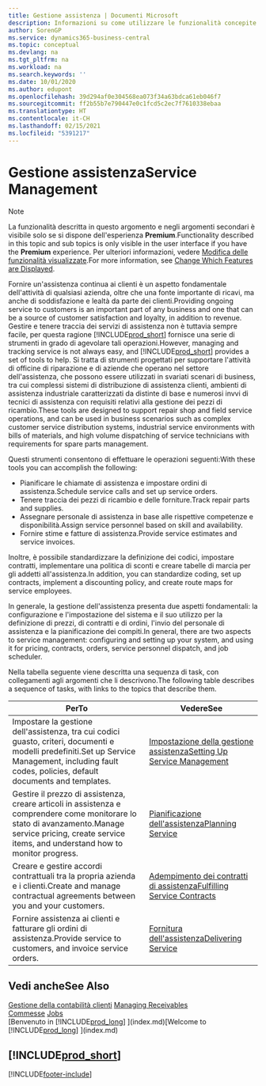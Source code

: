 ```yaml
---
title: Gestione assistenza | Documenti Microsoft
description: Informazioni su come utilizzare le funzionalità concepite per supportare l'attività di officine di riparazione e le operazioni di assistenza su campo.
author: SorenGP
ms.service: dynamics365-business-central
ms.topic: conceptual
ms.devlang: na
ms.tgt_pltfrm: na
ms.workload: na
ms.search.keywords: ''
ms.date: 10/01/2020
ms.author: edupont
ms.openlocfilehash: 39d294af0e304568ea073f34a63bdca61eb046f7
ms.sourcegitcommit: ff2b55b7e790447e0c1fcd5c2ec7f7610338ebaa
ms.translationtype: HT
ms.contentlocale: it-CH
ms.lasthandoff: 02/15/2021
ms.locfileid: "5391217"
---
```

# <a name="service-management"></a><span data-ttu-id="41f90-103">Gestione assistenza</span><span class="sxs-lookup"><span data-stu-id="41f90-103">Service Management</span></span>
> [!NOTE]
> <span data-ttu-id="41f90-104">La funzionalità descritta in questo argomento e negli argomenti secondari è visibile solo se si dispone dell'esperienza **Premium**.</span><span class="sxs-lookup"><span data-stu-id="41f90-104">Functionality described in this topic and sub topics is only visible in the user interface if you have the **Premium** experience.</span></span> <span data-ttu-id="41f90-105">Per ulteriori informazioni, vedere [Modifica delle funzionalità visualizzate](ui-experiences.md).</span><span class="sxs-lookup"><span data-stu-id="41f90-105">For more information, see [Change Which Features are Displayed](ui-experiences.md).</span></span>

<span data-ttu-id="41f90-106">Fornire un'assistenza continua ai clienti è un aspetto fondamentale dell'attività di qualsiasi azienda, oltre che una fonte importante di ricavi, ma anche di soddisfazione e lealtà da parte dei clienti.</span><span class="sxs-lookup"><span data-stu-id="41f90-106">Providing ongoing service to customers is an important part of any business and one that can be a source of customer satisfaction and loyalty, in addition to revenue.</span></span> <span data-ttu-id="41f90-107">Gestire e tenere traccia dei servizi di assistenza non è tuttavia sempre facile, per questa ragione [!INCLUDE[prod_short](includes/prod_short.md)] fornisce una serie di strumenti in grado di agevolare tali operazioni.</span><span class="sxs-lookup"><span data-stu-id="41f90-107">However, managing and tracking service is not always easy, and [!INCLUDE[prod_short](includes/prod_short.md)] provides a set of tools to help.</span></span> <span data-ttu-id="41f90-108">Si tratta di strumenti progettati per supportare l'attività di officine di riparazione e di aziende che operano nel settore dell'assistenza, che possono essere utilizzati in svariati scenari di business, tra cui complessi sistemi di distribuzione di assistenza clienti, ambienti di assistenza industriale caratterizzati da distinte di base e numerosi invvi di tecnici di assistenza con requisiti relativi alla gestione dei pezzi di ricambio.</span><span class="sxs-lookup"><span data-stu-id="41f90-108">These tools are designed to support repair shop and field service operations, and can be used in business scenarios such as complex customer service distribution systems, industrial service environments with bills of materials, and high volume dispatching of service technicians with requirements for spare parts management.</span></span>  

 <span data-ttu-id="41f90-109">Questi strumenti consentono di effettuare le operazioni seguenti:</span><span class="sxs-lookup"><span data-stu-id="41f90-109">With these tools you can accomplish the following:</span></span>  

* <span data-ttu-id="41f90-110">Pianificare le chiamate di assistenza e impostare ordini di assistenza.</span><span class="sxs-lookup"><span data-stu-id="41f90-110">Schedule service calls and set up service orders.</span></span>  
* <span data-ttu-id="41f90-111">Tenere traccia dei pezzi di ricambio e delle forniture.</span><span class="sxs-lookup"><span data-stu-id="41f90-111">Track repair parts and supplies.</span></span>  
* <span data-ttu-id="41f90-112">Assegnare personale di assistenza in base alle rispettive competenze e disponibilità.</span><span class="sxs-lookup"><span data-stu-id="41f90-112">Assign service personnel based on skill and availability.</span></span>  
* <span data-ttu-id="41f90-113">Fornire stime e fatture di assistenza.</span><span class="sxs-lookup"><span data-stu-id="41f90-113">Provide service estimates and service invoices.</span></span>  

<span data-ttu-id="41f90-114">Inoltre, è possibile standardizzare la definizione dei codici, impostare contratti, implementare una politica di sconti e creare tabelle di marcia per gli addetti all'assistenza.</span><span class="sxs-lookup"><span data-stu-id="41f90-114">In addition, you can standardize coding, set up contracts, implement a discounting policy, and create route maps for service employees.</span></span>  

<span data-ttu-id="41f90-115">In generale, la gestione dell'assistenza presenta due aspetti fondamentali: la configurazione e l'impostazione del sistema e il suo utilizzo per la definizione di prezzi, di contratti e di ordini, l'invio del personale di assistenza e la pianificazione dei compiti.</span><span class="sxs-lookup"><span data-stu-id="41f90-115">In general, there are two aspects to service management: configuring and setting up your system, and using it for pricing, contracts, orders, service personnel dispatch, and job scheduler.</span></span>  

<span data-ttu-id="41f90-116">Nella tabella seguente viene descritta una sequenza di task, con collegamenti agli argomenti che li descrivono.</span><span class="sxs-lookup"><span data-stu-id="41f90-116">The following table describes a sequence of tasks, with links to the topics that describe them.</span></span>   

|<span data-ttu-id="41f90-117">**Per**</span><span class="sxs-lookup"><span data-stu-id="41f90-117">**To**</span></span>|<span data-ttu-id="41f90-118">**Vedere**</span><span class="sxs-lookup"><span data-stu-id="41f90-118">**See**</span></span>|  
|------------|-------------|  
|<span data-ttu-id="41f90-119">Impostare la gestione dell'assistenza, tra cui codici guasto, criteri, documenti e modelli predefiniti.</span><span class="sxs-lookup"><span data-stu-id="41f90-119">Set up Service Management, including fault codes, policies, default documents and templates.</span></span>|[<span data-ttu-id="41f90-120">Impostazione della gestione assistenza</span><span class="sxs-lookup"><span data-stu-id="41f90-120">Setting Up Service Management</span></span>](service-setup-service.md)|  
|<span data-ttu-id="41f90-121">Gestire il prezzo di assistenza, creare articoli in assistenza e comprendere come monitorare lo stato di avanzamento.</span><span class="sxs-lookup"><span data-stu-id="41f90-121">Manage service pricing, create service items, and understand how to monitor progress.</span></span>|[<span data-ttu-id="41f90-122">Pianificazione dell'assistenza</span><span class="sxs-lookup"><span data-stu-id="41f90-122">Planning Service</span></span>](service-plan-service.md)|  
|<span data-ttu-id="41f90-123">Creare e gestire accordi contrattuali tra la propria azienda e i clienti.</span><span class="sxs-lookup"><span data-stu-id="41f90-123">Create and manage contractual agreements between you and your customers.</span></span>|[<span data-ttu-id="41f90-124">Adempimento dei contratti di assistenza</span><span class="sxs-lookup"><span data-stu-id="41f90-124">Fulfilling Service Contracts</span></span>](service-fulfill-service-contracts.md)|  
|<span data-ttu-id="41f90-125">Fornire assistenza ai clienti e fatturare gli ordini di assistenza.</span><span class="sxs-lookup"><span data-stu-id="41f90-125">Provide service to customers, and invoice service orders.</span></span>|[<span data-ttu-id="41f90-126">Fornitura dell'assistenza</span><span class="sxs-lookup"><span data-stu-id="41f90-126">Delivering Service</span></span>](service-deliver-service.md)|  

## <a name="see-also"></a><span data-ttu-id="41f90-127">Vedi anche</span><span class="sxs-lookup"><span data-stu-id="41f90-127">See Also</span></span>  
<span data-ttu-id="41f90-128">[Gestione della contabilità clienti](receivables-manage-receivables.md) </span><span class="sxs-lookup"><span data-stu-id="41f90-128">[Managing Receivables](receivables-manage-receivables.md) </span></span>  
<span data-ttu-id="41f90-129">[Commesse](projects-how-create-jobs.md) </span><span class="sxs-lookup"><span data-stu-id="41f90-129">[Jobs](projects-how-create-jobs.md) </span></span>  
<span data-ttu-id="41f90-130">[Benvenuto in [!INCLUDE[prod_long](includes/prod_long.md)] ](index.md)</span><span class="sxs-lookup"><span data-stu-id="41f90-130">[Welcome to [!INCLUDE[prod_long](includes/prod_long.md)] ](index.md)</span></span>

## [!INCLUDE[prod_short](includes/free_trial_md.md)]  


[!INCLUDE[footer-include](includes/footer-banner.md)]